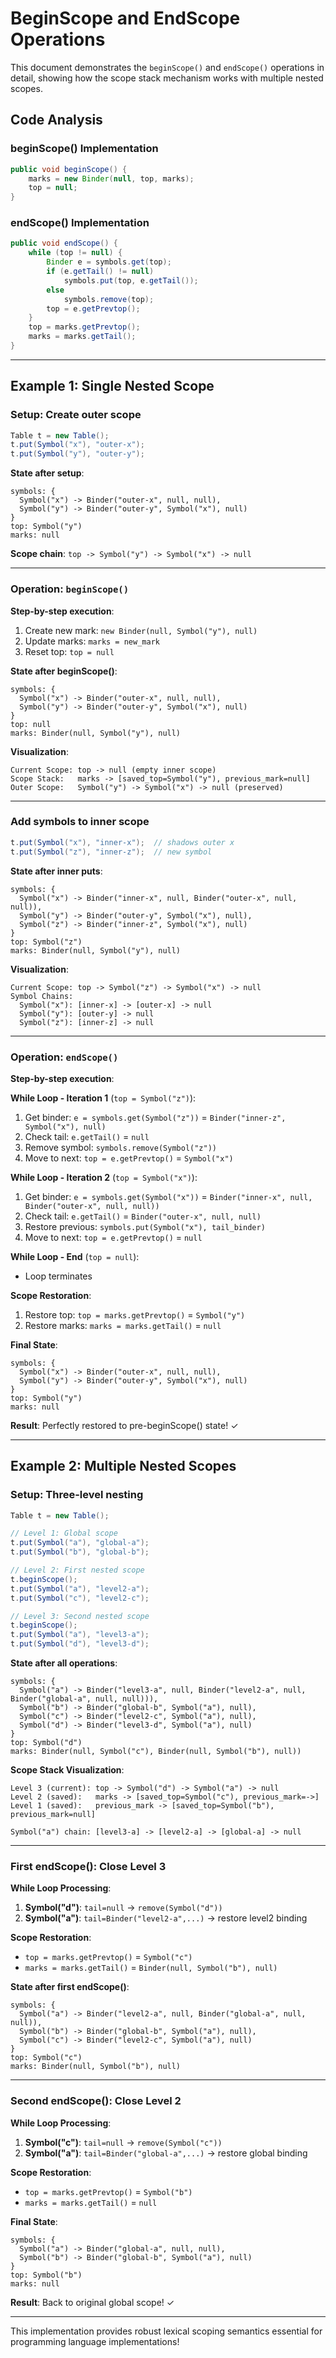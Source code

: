 # BeginScope and EndScope Operations

This document demonstrates the `beginScope()` and `endScope()` operations in detail, showing how the scope stack mechanism works with multiple nested scopes.

## Code Analysis

### beginScope() Implementation
```java
public void beginScope() {
    marks = new Binder(null, top, marks);
    top = null;
}
```

### endScope() Implementation
```java
public void endScope() {
    while (top != null) {
        Binder e = symbols.get(top);
        if (e.getTail() != null) 
            symbols.put(top, e.getTail());
        else 
            symbols.remove(top);
        top = e.getPrevtop();
    }
    top = marks.getPrevtop();
    marks = marks.getTail();
}
```

---

## Example 1: Single Nested Scope

### Setup: Create outer scope
```java
Table t = new Table();
t.put(Symbol("x"), "outer-x");
t.put(Symbol("y"), "outer-y");
```

**State after setup**:
```
symbols: {
  Symbol("x") -> Binder("outer-x", null, null),
  Symbol("y") -> Binder("outer-y", Symbol("x"), null)
}
top: Symbol("y")
marks: null
```

**Scope chain**: `top -> Symbol("y") -> Symbol("x") -> null`

---

### Operation: `beginScope()`

**Step-by-step execution**:
1. Create new mark: `new Binder(null, Symbol("y"), null)`
2. Update marks: `marks = new_mark`
3. Reset top: `top = null`

**State after beginScope()**:
```
symbols: {
  Symbol("x") -> Binder("outer-x", null, null),
  Symbol("y") -> Binder("outer-y", Symbol("x"), null)
}
top: null
marks: Binder(null, Symbol("y"), null)
```

**Visualization**:
```
Current Scope: top -> null (empty inner scope)
Scope Stack:   marks -> [saved_top=Symbol("y"), previous_mark=null]
Outer Scope:   Symbol("y") -> Symbol("x") -> null (preserved)
```

---

### Add symbols to inner scope
```java
t.put(Symbol("x"), "inner-x");  // shadows outer x
t.put(Symbol("z"), "inner-z");  // new symbol
```

**State after inner puts**:
```
symbols: {
  Symbol("x") -> Binder("inner-x", null, Binder("outer-x", null, null)),
  Symbol("y") -> Binder("outer-y", Symbol("x"), null),
  Symbol("z") -> Binder("inner-z", Symbol("x"), null)
}
top: Symbol("z")
marks: Binder(null, Symbol("y"), null)
```

**Visualization**:
```
Current Scope: top -> Symbol("z") -> Symbol("x") -> null
Symbol Chains:
  Symbol("x"): [inner-x] -> [outer-x] -> null
  Symbol("y"): [outer-y] -> null
  Symbol("z"): [inner-z] -> null
```

---

### Operation: `endScope()`

**Step-by-step execution**:

**While Loop - Iteration 1** (`top = Symbol("z")`):
1. Get binder: `e = symbols.get(Symbol("z"))` = `Binder("inner-z", Symbol("x"), null)`
2. Check tail: `e.getTail()` = `null`
3. Remove symbol: `symbols.remove(Symbol("z"))`
4. Move to next: `top = e.getPrevtop()` = `Symbol("x")`

**While Loop - Iteration 2** (`top = Symbol("x")`):
1. Get binder: `e = symbols.get(Symbol("x"))` = `Binder("inner-x", null, Binder("outer-x", null, null))`
2. Check tail: `e.getTail()` = `Binder("outer-x", null, null)`
3. Restore previous: `symbols.put(Symbol("x"), tail_binder)`
4. Move to next: `top = e.getPrevtop()` = `null`

**While Loop - End** (`top = null`):
- Loop terminates

**Scope Restoration**:
1. Restore top: `top = marks.getPrevtop()` = `Symbol("y")`
2. Restore marks: `marks = marks.getTail()` = `null`

**Final State**:
```
symbols: {
  Symbol("x") -> Binder("outer-x", null, null),
  Symbol("y") -> Binder("outer-y", Symbol("x"), null)
}
top: Symbol("y")
marks: null
```

**Result**: Perfectly restored to pre-beginScope() state! ✓

---

## Example 2: Multiple Nested Scopes

### Setup: Three-level nesting
```java
Table t = new Table();

// Level 1: Global scope
t.put(Symbol("a"), "global-a");
t.put(Symbol("b"), "global-b");

// Level 2: First nested scope
t.beginScope();
t.put(Symbol("a"), "level2-a");
t.put(Symbol("c"), "level2-c");

// Level 3: Second nested scope  
t.beginScope();
t.put(Symbol("a"), "level3-a");
t.put(Symbol("d"), "level3-d");
```

**State after all operations**:
```
symbols: {
  Symbol("a") -> Binder("level3-a", null, Binder("level2-a", null, Binder("global-a", null, null))),
  Symbol("b") -> Binder("global-b", Symbol("a"), null),
  Symbol("c") -> Binder("level2-c", Symbol("a"), null),
  Symbol("d") -> Binder("level3-d", Symbol("a"), null)
}
top: Symbol("d")
marks: Binder(null, Symbol("c"), Binder(null, Symbol("b"), null))
```

**Scope Stack Visualization**:
```
Level 3 (current): top -> Symbol("d") -> Symbol("a") -> null
Level 2 (saved):   marks -> [saved_top=Symbol("c"), previous_mark=->]
Level 1 (saved):   previous_mark -> [saved_top=Symbol("b"), previous_mark=null]

Symbol("a") chain: [level3-a] -> [level2-a] -> [global-a] -> null
```

---

### First endScope(): Close Level 3

**While Loop Processing**:
1. **Symbol("d")**: `tail=null` → `remove(Symbol("d"))`
2. **Symbol("a")**: `tail=Binder("level2-a",...)` → restore level2 binding

**Scope Restoration**:
- `top = marks.getPrevtop()` = `Symbol("c")`
- `marks = marks.getTail()` = `Binder(null, Symbol("b"), null)`

**State after first endScope()**:
```
symbols: {
  Symbol("a") -> Binder("level2-a", null, Binder("global-a", null, null)),
  Symbol("b") -> Binder("global-b", Symbol("a"), null),
  Symbol("c") -> Binder("level2-c", Symbol("a"), null)
}
top: Symbol("c")
marks: Binder(null, Symbol("b"), null)
```

---

### Second endScope(): Close Level 2

**While Loop Processing**:
1. **Symbol("c")**: `tail=null` → `remove(Symbol("c"))`
2. **Symbol("a")**: `tail=Binder("global-a",...)` → restore global binding

**Scope Restoration**:
- `top = marks.getPrevtop()` = `Symbol("b")`
- `marks = marks.getTail()` = `null`

**Final State**:
```
symbols: {
  Symbol("a") -> Binder("global-a", null, null),
  Symbol("b") -> Binder("global-b", Symbol("a"), null)
}
top: Symbol("b")
marks: null
```

**Result**: Back to original global scope! ✓

---


This implementation provides robust lexical scoping semantics essential for programming language implementations!
